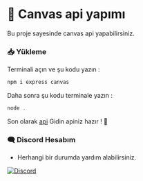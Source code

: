 # 👋 Canvas api yapımı
Bu proje sayesinde canvas api yapabilirsiniz.
### 📥 Yükleme
Terminali açın ve şu kodu yazın :

```bash
npm i express canvas
```
Daha sonra şu kodu terminale yazın :
```js
node .
```
Son olarak [api](http://localhost:3000/api/animals/) Gidin apiniz hazır ! 💚

### 🗨️ Discord Hesabım 
+ Herhangi bir durumda yardım alabilirsiniz.

[![Discord](https://lanyard.cnrad.dev/api/1085964318853566524)](https://discord.com/users/1085964318853566524)
